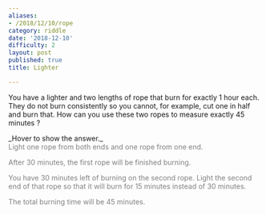 ```yaml
---
aliases:
- /2018/12/10/rope
category: riddle
date: '2018-12-10'
difficulty: 2
layout: post
published: true
title: Lighter

---
```


You have a lighter and two lengths of rope that burn for exactly 1 hour each. They do not burn consistently so you cannot, for example, cut one in half and burn that. How can you use these two ropes to measure exactly 45 minutes ?

<div markdown="1" class='answer-title'>_Hover to show the answer._
</div>
<div class='answer-wrapper'>
<div markdown="1" class='answer' style="color: grey">
Light one rope from both ends and one rope from one end. 

After 30 minutes, the first rope will be finished burning.

You have 30 minutes left of burning on the second rope. Light the second end of that rope so that it will burn for 15 minutes instead of 30 minutes.

The total burning time will be 45 minutes.
</div>
</div>